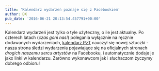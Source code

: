 ```yaml
---
title: 'Kalendarz wydarzeń poznaje się z Facebookiem'
author: DX
pub_date: '2016-06-21 20:13:54.457791+00:00'
---
```


Kalendarz wydarzeń jest tylko o tyle użyteczny, o ile jest aktualny. Po czterech latach \(_czas goni nas!_\) polegania wyłącznie na ręcznie dodawanych wydarzeniach, [kalendarz PzT](http://www.piosenkaztekstem.pl/wydarzenia/) nauczył się nowej sztuczki \- nasza strona śledzi wydarzenia pojawiające się na oficjalnych stronach _drogich naszemu sercu artystów_  na Facebooku, i automatycznie dodaje je jako linki w kalendarzu. Zarówno wykonawcom jak i słuchaczom życzymy dobrego odbioru!